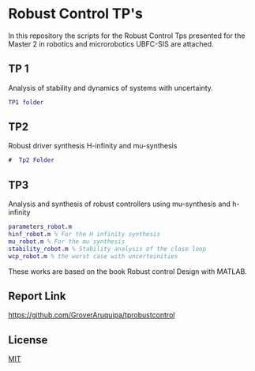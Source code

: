 # Robust Control TP's

In this repository the scripts for the Robust Control Tps presented for the Master 2 in robotics and microrobotics UBFC-SIS are attached.

## TP 1

Analysis of stability and dynamics of systems with uncertainty.

```matlab
TP1 folder
```

## TP2
Robust driver synthesis H-infinity and mu-synthesis
```matlab
#  Tp2 Folder

```

## TP3

Analysis and synthesis of robust controllers using mu-synthesis and h-infinity
```matlab
parameters_robot.m
hinf_robot.m % For the H infinity synthesis
mu_robot.m % For the mu synthesis
stability_robot.m % Stability analysis of the close loop
wcp_robot.m % the worst case with uncerteinities
```
These works are based on the book Robust control Design with MATLAB.
## Report Link
https://github.com/GroverAruquipa/tprobustcontrol

## License

[MIT](https://choosealicense.com/licenses/mit/)
